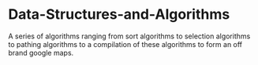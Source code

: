 # Data-Structures-and-Algorithms
A series of algorithms ranging from sort algorithms to selection algorithms to pathing algorithms to a compilation of these algorithms to form an off brand google maps.
